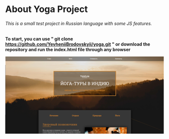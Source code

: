 # About Yoga Project
###### This is a small test project in Russian language with some JS features.


**To start, you can use " git clone https://github.com/YevheniiBrodovskyii/yoga.git " or download the repository and run the index.html file through any browser** 


![Yoga Main](https://github.com/YevheniiBrodovskyii/yoga/blob/main/img/yoga_prewatch.png)
